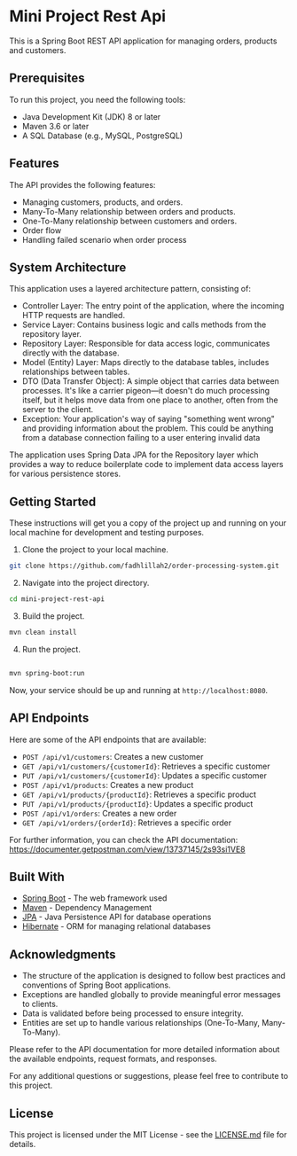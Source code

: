 # Mini Project Rest Api

This is a Spring Boot REST API application for managing orders, products and customers.

## Prerequisites

To run this project, you need the following tools:

- Java Development Kit (JDK) 8 or later
- Maven 3.6 or later
- A SQL Database (e.g., MySQL, PostgreSQL)

## Features

The API provides the following features:

- Managing customers, products, and orders.
- Many-To-Many relationship between orders and products.
- One-To-Many relationship between customers and orders.
- Order flow
- Handling failed scenario when order process

## System Architecture
This application uses a layered architecture pattern, consisting of:

- Controller Layer: The entry point of the application, where the incoming HTTP requests are handled.
- Service Layer: Contains business logic and calls methods from the repository layer.
- Repository Layer: Responsible for data access logic, communicates directly with the database.
- Model (Entity) Layer: Maps directly to the database tables, includes relationships between tables.
- DTO (Data Transfer Object): A simple object that carries data between processes. It's like a carrier pigeon—it doesn't do much processing itself, but it helps move data from one place to another, often from the server to the client.
- Exception: Your application's way of saying "something went wrong" and providing information about the problem. This could be anything from a database connection failing to a user entering invalid data

The application uses Spring Data JPA for the Repository layer which provides a way to reduce boilerplate code to implement data access layers for various persistence stores.

## Getting Started

These instructions will get you a copy of the project up and running on your local machine for development and testing purposes.

1. Clone the project to your local machine.

```bash
git clone https://github.com/fadhlillah2/order-processing-system.git
```

2. Navigate into the project directory.

```bash
cd mini-project-rest-api
```

3. Build the project.

```bash
mvn clean install
```

4. Run the project.

```bash

mvn spring-boot:run
```

Now, your service should be up and running at `http://localhost:8080`.

## API Endpoints

Here are some of the API endpoints that are available:

- `POST /api/v1/customers`: Creates a new customer
- `GET /api/v1/customers/{customerId}`: Retrieves a specific customer
- `PUT /api/v1/customers/{customerId}`: Updates a specific customer
- `POST /api/v1/products`: Creates a new product
- `GET /api/v1/products/{productId}`: Retrieves a specific product
- `PUT /api/v1/products/{productId}`: Updates a specific product
- `POST /api/v1/orders`: Creates a new order
- `GET /api/v1/orders/{orderId}`: Retrieves a specific order

For further information, you can check the API documentation: https://documenter.getpostman.com/view/13737145/2s93si1VE8


## Built With

- [Spring Boot](https://spring.io/projects/spring-boot) - The web framework used
- [Maven](https://maven.apache.org/) - Dependency Management
- [JPA](https://spring.io/projects/spring-data-jpa) - Java Persistence API for database operations
- [Hibernate](https://hibernate.org/) - ORM for managing relational databases

## Acknowledgments

- The structure of the application is designed to follow best practices and conventions of Spring Boot applications.
- Exceptions are handled globally to provide meaningful error messages to clients.
- Data is validated before being processed to ensure integrity.
- Entities are set up to handle various relationships (One-To-Many, Many-To-Many).

Please refer to the API documentation for more detailed information about the available endpoints, request formats, and responses.

For any additional questions or suggestions, please feel free to contribute to this project.

## License

This project is licensed under the MIT License - see the [LICENSE.md](LICENSE.md) file for details.
